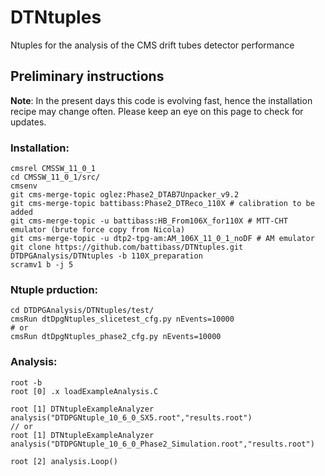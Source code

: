# DTNtuples
Ntuples for the analysis of the CMS drift tubes detector performance

## Preliminary instructions
**Note**: 
In the present days this code is evolving fast, hence the installation recipe may change often. Please keep an eye on this page to check for updates.

### Installation:
```
cmsrel CMSSW_11_0_1
cd CMSSW_11_0_1/src/
cmsenv
git cms-merge-topic oglez:Phase2_DTAB7Unpacker_v9.2
git cms-merge-topic battibass:Phase2_DTReco_110X # calibration to be added
git cms-merge-topic -u battibass:HB_From106X_for110X # MTT-CHT emulator (brute force copy from Nicola)
git cms-merge-topic -u dtp2-tpg-am:AM_106X_11_0_1_noDF # AM emulator
git clone https://github.com/battibass/DTNtuples.git DTDPGAnalysis/DTNtuples -b 110X_preparation
scramv1 b -j 5
```

### Ntuple prduction:
```
cd DTDPGAnalysis/DTNtuples/test/
cmsRun dtDpgNtuples_slicetest_cfg.py nEvents=10000
# or
cmsRun dtDpgNtuples_phase2_cfg.py nEvents=10000
```

### Analysis:
```
root -b
root [0] .x loadExampleAnalysis.C

root [1] DTNtupleExampleAnalyzer analysis("DTDPGNtuple_10_6_0_SX5.root","results.root")
// or
root [1] DTNtupleExampleAnalyzer analysis("DTDPGNtuple_10_6_0_Phase2_Simulation.root","results.root")

root [2] analysis.Loop()
```
